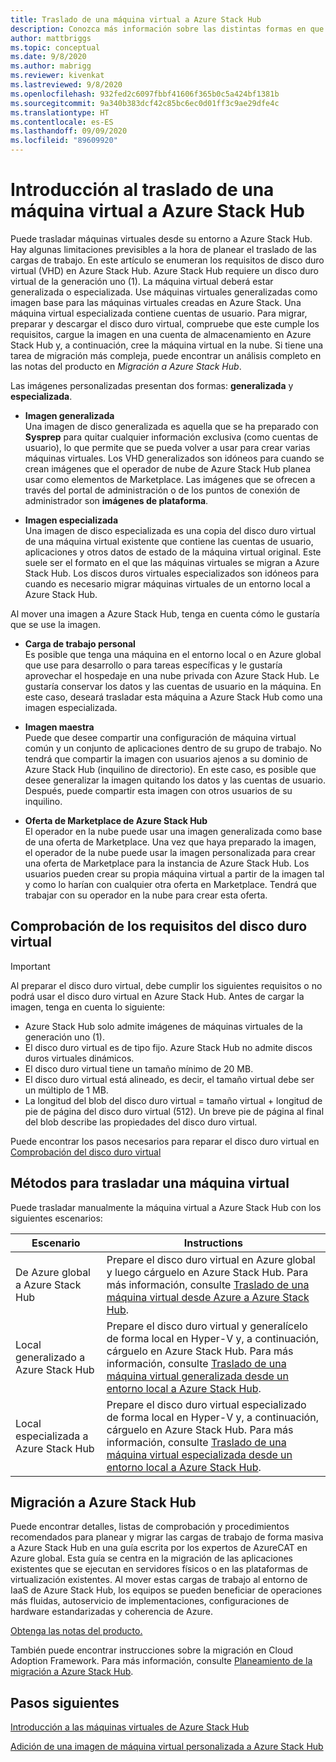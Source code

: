 ```yaml
---
title: Traslado de una máquina virtual a Azure Stack Hub
description: Conozca más información sobre las distintas formas en que puede trasladar una máquina virtual a Azure Stack Hub.
author: mattbriggs
ms.topic: conceptual
ms.date: 9/8/2020
ms.author: mabrigg
ms.reviewer: kivenkat
ms.lastreviewed: 9/8/2020
ms.openlocfilehash: 932fed2c6097fbbf41606f365b0c5a424bf1381b
ms.sourcegitcommit: 9a340b383dcf42c85bc6ec0d01ff3c9ae29dfe4c
ms.translationtype: HT
ms.contentlocale: es-ES
ms.lasthandoff: 09/09/2020
ms.locfileid: "89609920"
---
```

# <a name="move-a-vm-to-azure-stack-hub-overview"></a>Introducción al traslado de una máquina virtual a Azure Stack Hub

Puede trasladar máquinas virtuales desde su entorno a Azure Stack Hub. Hay algunas limitaciones previsibles a la hora de planear el traslado de las cargas de trabajo. En este artículo se enumeran los requisitos de disco duro virtual (VHD) en Azure Stack Hub. Azure Stack Hub requiere un disco duro virtual de la generación uno (1). La máquina virtual deberá estar generalizada o especializada. Use máquinas virtuales generalizadas como imagen base para las máquinas virtuales creadas en Azure Stack. Una máquina virtual especializada contiene cuentas de usuario. Para migrar, preparar y descargar el disco duro virtual, compruebe que este cumple los requisitos, cargue la imagen en una cuenta de almacenamiento en Azure Stack Hub y, a continuación, cree la máquina virtual en la nube. Si tiene una tarea de migración más compleja, puede encontrar un análisis completo en las notas del producto en *Migración a Azure Stack Hub*.

Las imágenes personalizadas presentan dos formas: **generalizada** y **especializada**.

- **Imagen generalizada**  
  Una imagen de disco generalizada es aquella que se ha preparado con **Sysprep** para quitar cualquier información exclusiva (como cuentas de usuario), lo que permite que se pueda volver a usar para crear varias máquinas virtuales. Los VHD generalizados son idóneos para cuando se crean imágenes que el operador de nube de Azure Stack Hub planea usar como elementos de Marketplace. Las imágenes que se ofrecen a través del portal de administración o de los puntos de conexión de administrador son **imágenes de plataforma**.

- **Imagen especializada**  
  Una imagen de disco especializada es una copia del disco duro virtual de una máquina virtual existente que contiene las cuentas de usuario, aplicaciones y otros datos de estado de la máquina virtual original. Este suele ser el formato en el que las máquinas virtuales se migran a Azure Stack Hub. Los discos duros virtuales especializados son idóneos para cuando es necesario migrar máquinas virtuales de un entorno local a Azure Stack Hub.

Al mover una imagen a Azure Stack Hub, tenga en cuenta cómo le gustaría que se use la imagen.

- **Carga de trabajo personal**  
    Es posible que tenga una máquina en el entorno local o en Azure global que use para desarrollo o para tareas específicas y le gustaría aprovechar el hospedaje en una nube privada con Azure Stack Hub. Le gustaría conservar los datos y las cuentas de usuario en la máquina. En este caso, deseará trasladar esta máquina a Azure Stack Hub como una imagen especializada.

- **Imagen maestra**  
    Puede que desee compartir una configuración de máquina virtual común y un conjunto de aplicaciones dentro de su grupo de trabajo. No tendrá que compartir la imagen con usuarios ajenos a su dominio de Azure Stack Hub (inquilino de directorio). En este caso, es posible que desee generalizar la imagen quitando los datos y las cuentas de usuario. Después, puede compartir esta imagen con otros usuarios de su inquilino.

- **Oferta de Marketplace de Azure Stack Hub**  
    El operador en la nube puede usar una imagen generalizada como base de una oferta de Marketplace. Una vez que haya preparado la imagen, el operador de la nube puede usar la imagen personalizada para crear una oferta de Marketplace para la instancia de Azure Stack Hub. Los usuarios pueden crear su propia máquina virtual a partir de la imagen tal y como lo harían con cualquier otra oferta en Marketplace. Tendrá que trabajar con su operador en la nube para crear esta oferta.

## <a name="verify-vhd-requirements"></a>Comprobación de los requisitos del disco duro virtual

> [!IMPORTANT]  
> Al preparar el disco duro virtual, debe cumplir los siguientes requisitos o no podrá usar el disco duro virtual en Azure Stack Hub.
> Antes de cargar la imagen, tenga en cuenta lo siguiente:
> - Azure Stack Hub solo admite imágenes de máquinas virtuales de la generación uno (1).
> - El disco duro virtual es de tipo fijo. Azure Stack Hub no admite discos duros virtuales dinámicos.
> - El disco duro virtual tiene un tamaño mínimo de 20 MB.
> - El disco duro virtual está alineado, es decir, el tamaño virtual debe ser un múltiplo de 1 MB.
> - La longitud del blob del disco duro virtual = tamaño virtual + longitud de pie de página del disco duro virtual (512). Un breve pie de página al final del blob describe las propiedades del disco duro virtual. 

Puede encontrar los pasos necesarios para reparar el disco duro virtual en [Comprobación del disco duro virtual](vm-move-from-azure.md#verify-your-vhd)

## <a name="methods-of-moving-a-vm"></a>Métodos para trasladar una máquina virtual

Puede trasladar manualmente la máquina virtual a Azure Stack Hub con los siguientes escenarios:

| Escenario | Instructions |
| --- | --- |
| De Azure global a Azure Stack Hub | Prepare el disco duro virtual en Azure global y luego cárguelo en Azure Stack Hub. Para más información, consulte [Traslado de una máquina virtual desde Azure a Azure Stack Hub](vm-move-from-azure.md). |
| Local generalizado a Azure Stack Hub | Prepare el disco duro virtual y generalícelo de forma local en Hyper-V y, a continuación, cárguelo en Azure Stack Hub. Para más información, consulte [Traslado de una máquina virtual generalizada desde un entorno local a Azure Stack Hub](vm-move-generalized.md). |
| Local especializada a Azure Stack Hub | Prepare el disco duro virtual especializado de forma local en Hyper-V y, a continuación, cárguelo en Azure Stack Hub. Para más información, consulte [Traslado de una máquina virtual especializada desde un entorno local a Azure Stack Hub](vm-move-specialized.md). |

## <a name="migrate-to-azure-stack-hub"></a>Migración a Azure Stack Hub

Puede encontrar detalles, listas de comprobación y procedimientos recomendados para planear y migrar las cargas de trabajo de forma masiva a Azure Stack Hub en una guía escrita por los expertos de AzureCAT en Azure global. Esta guía se centra en la migración de las aplicaciones existentes que se ejecutan en servidores físicos o en las plataformas de virtualización existentes. Al mover estas cargas de trabajo al entorno de IaaS de Azure Stack Hub, los equipos se pueden beneficiar de operaciones más fluidas, autoservicio de implementaciones, configuraciones de hardware estandarizadas y coherencia de Azure.

[Obtenga las notas del producto.](https://azure.microsoft.com/resources/migrate-to-azure-stack-hub-patterns-and-practices-checklists/)

También puede encontrar instrucciones sobre la migración en Cloud Adoption Framework. Para más información, consulte [Planeamiento de la migración a Azure Stack Hub](/azure/cloud-adoption-framework/scenarios/azure-stack/plan). 

## <a name="next-steps"></a>Pasos siguientes

[Introducción a las máquinas virtuales de Azure Stack Hub](azure-stack-compute-overview.md)

[Adición de una imagen de máquina virtual personalizada a Azure Stack Hub](../operator/azure-stack-add-vm-image.md)